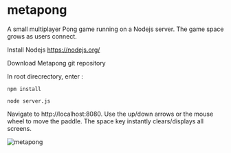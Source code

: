 # metapong

A small multiplayer Pong game running on a Nodejs server. The game space grows as users connect.

Install Nodejs
https://nodejs.org/

Download Metapong git repository

In root direcrectory, enter :

`npm install`

`node server.js`

Navigate to http://localhost:8080.
Use the up/down arrows or the mouse wheel to move the paddle.
The space key instantly clears/displays all screens. 

![metapong](https://greduvent.herokuapp.com/informatique/images/metapong.gif)
